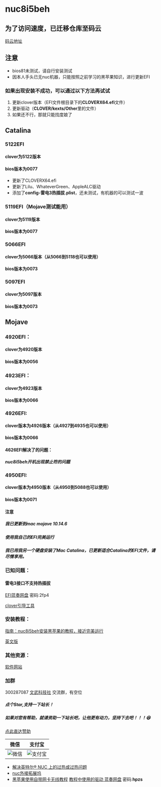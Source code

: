 # nuc8i5beh

## 为了访问速度，已迁移仓库至码云

[码云地址](https://gitee.com/wangdudyb/nuc8i5beh)

## 注意

- bios81未测试，请自行安装测试
- 因本人手头已无nuc机器，只能按照之前学习的黑苹果知识，进行更新EFI

### 如果出现安装不成功，可以通过以下方法再试试

1. 更新clover版本（EFI文件根目录下的**CLOVERX64.efi**文件）
2. 更新驱动（**CLOVER/kexts/Other**里的文件）
3. 如果还不行，那就只能找度娘了

## Catalina

### 5122EFI
#### clover为5122版本

#### bios版本为0077

- 更新了CLOVERX64.efi
- 更新了Lilu、WhateverGreen、AppleALC驱动
- 添加了**config-雷电3热插拔.plist**，还未测试，有机器的可以测试一波


### 5119EFI（Mojave测试能用）

#### clover为5119版本

#### bios版本为0077



### 5066EFI

#### clover为5066版本（从5066到5118也可以使用）

#### bios版本为0073



### 5097EFI

#### clover为5097版本

#### bios版本为0073



## Mojave

### 4920EFI：

#### clover为4920版本

#### bios版本为0056



### 4923EFI：

#### clover为4923版本

#### bios版本为0066



### 4926EFI:

#### clover版本为4926版本（从4927到4935也可以使用）

#### bios版本为0066

#### 4626EFI解决了的问题：

##### nuc8i5beh开机出现禁止符的问题



### 4950EFI:

#### clover版本为4950版本（从4950到5088也可以使用）

#### bios版本为0071



#### 注意

##### 我已更新到mac mojave 10.14.6

##### 使用我自己的EFI完美运行

##### 我已用我另一个硬盘安装了Mac Catalina，已更新适合Catalina的EFI文件，请尽情享用。



### 已知问题：

#### 雷电3接口不支持热插拔

 [EFI蓝奏网盘]( https://itxh.lanzous.com/b073ccvvc)   密码:2fp4 

[clover引导工具](https://wangdudyb.gitee.io/blog/mac/mac-anzhuang-software.html)

### 安装教程：

[指南：nuc8i5beh安装黑苹果的教程，接近完美运行](https://chengxuxiaohei.cn/mac-anzhuang.html)

[英文版](https://github.com/dongyubin/nuc8i5beh/blob/master/README-EN.md)

### 其他资源：

[软件网站](https://wangdudyb.gitee.io/blog/)


### 加群

300287087        <a target="_blank" href="//shang.qq.com/wpa/qunwpa?idkey=0fced924c58ee0997c8560a01bcf4bf34ea684952a90c2bf8094fc2b0903711a">文武科技社</a>   交流群，有空位

##### 点个Star,支持一下站长！

##### 如果对您有帮助，就请资助一下站长吧，让他更有动力，坚持下去吧！！！😆

[点此直达赞助](https://wangdudyb.gitee.io/blog/donate/)

|                            微信                            |                          支付宝                           |
| :--------------------------------------------------------: | :-------------------------------------------------------: |
| ![微信](https://youpaiyun.wangdu.site/wxgzh/wechatpay.png) | ![支付宝](https://youpaiyun.wangdu.site/wxgzh/alipay.jpg) |

- [解决英特尔® NUC 上的过热或过热问题](https://www.intel.cn/content/www/cn/zh/support/articles/000033327/intel-nuc.html)
- [nuc外接拓展坞](https://post.smzdm.com/p/adwlnw6n/)
- [黑苹果使用自带网卡无线教程](http://bbs.pcbeta.com/viewthread-1856465-1-1.html)  [教程中使用的驱动  蓝奏网盘](https://www.lanzoux.com/b0742pr4f)  密码:**hpzs**